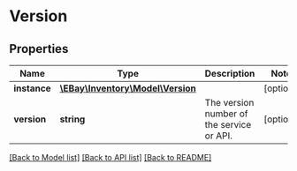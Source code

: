 # Version

## Properties
Name | Type | Description | Notes
------------ | ------------- | ------------- | -------------
**instance** | [**\EBay\Inventory\Model\Version**](Version.md) |  | [optional] 
**version** | **string** | The version number of the service or API. | [optional] 

[[Back to Model list]](../../README.md#documentation-for-models) [[Back to API list]](../../README.md#documentation-for-api-endpoints) [[Back to README]](../../README.md)

